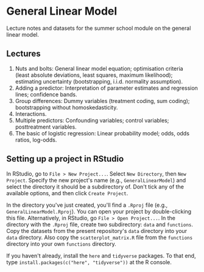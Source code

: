 # General Linear Model
Lecture notes and datasets for the summer school module on the general linear model.

## Lectures

1. Nuts and bolts: General linear model equation; optimisation criteria (least absolute deviations, least squares, maximum likelihood); estimating uncertainty (bootstrapping, i.i.d. normality assumption).
2. Adding a predictor: Interpretation of parameter estimates and regression lines; confidence bands.
3. Group differences: Dummy variables (treatment coding, sum coding); bootstrapping without homoskedasticity.
4. Interactions.
5. Multiple predictors: Confounding variables; control variables; posttreatment variables.
6. The basic of logistic regression: Linear probability model; odds, odds ratios, log-odds.

## Setting up a project in RStudio
In RStudio, go to `File > New Project...`. Select `New Directory`, then `New Project`. Specify the new project's name (e.g., `GeneralLinearModel`) and select the directory it should be a subdirectory of. Don't tick any of the available options, and then click `Create Project`.

In the directory you've just created, you'll find a `.Rproj` file (e.g., `GeneralLinearModel.Rproj`). You can open your project by double-clicking this file. Alternatively, in RStudio, go `File > Open Project...`. In the directory with the `.Rproj` file, create two subdirectory: `data` and `functions`. Copy the datasets from the present repository's `data` directory into your `data` directory. Also copy the `scatterplot_matrix.R` file from the `functions` directory into your own `functions` directory.

If you haven't already, install the `here` and `tidyverse` packages. To that end, type `install.packages(c("here", "tidyverse"))` at the R console.
